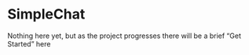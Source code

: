 # SimpleChat
Nothing here yet, but as the project progresses there will be a brief “Get Started” here

